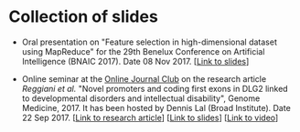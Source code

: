# Collection of slides

* Oral presentation on "Feature selection in high-dimensional dataset using MapReduce" for the 29th Benelux Conference on Artificial Intelligence (BNAIC 2017). Date 08 Nov 2017. [[Link to slides](https://github.com/creggian/slides/tree/master/20171108_BNAIC)]

* Online seminar at the [Online Journal Club](https://sites.google.com/broadinstitute.com/onlinejournalclub) on the research article *Reggiani et al.* "Novel promoters and coding first exons in DLG2 linked to developmental disorders and intellectual disability", Genome Medicine, 2017. It has been hosted by Dennis Lal (Broad Institute). Date 22 Sep 2017. [[Link to research article](https://genomemedicine.biomedcentral.com/articles/10.1186/s13073-017-0452-y)] [[Link to slides](https://github.com/creggian/slides/tree/master/20170922_OnlineJournalClub)] [[Link to video](https://www.youtube.com/watch?v=wHeDkhB7170)]
